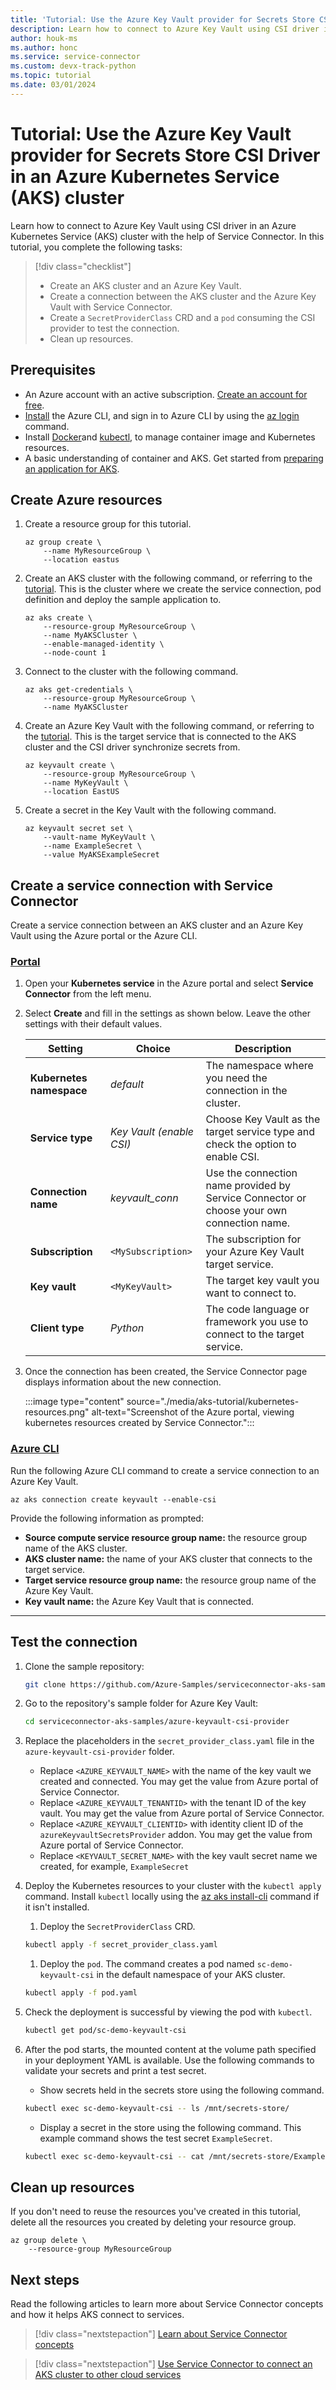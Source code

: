 ```yaml
---
title: 'Tutorial: Use the Azure Key Vault provider for Secrets Store CSI Driver in an AKS cluster with Service Connector'
description: Learn how to connect to Azure Key Vault using CSI driver in an AKS cluster with the help of Service Connector.
author: houk-ms
ms.author: honc
ms.service: service-connector
ms.custom: devx-track-python
ms.topic: tutorial
ms.date: 03/01/2024
---
```


# Tutorial: Use the Azure Key Vault provider for Secrets Store CSI Driver in an Azure Kubernetes Service (AKS) cluster

Learn how to connect to Azure Key Vault using CSI driver in an Azure Kubernetes Service (AKS) cluster with the help of Service Connector. In this tutorial, you complete the following tasks:

> [!div class="checklist"]
>
> * Create an AKS cluster and an Azure Key Vault.
> * Create a connection between the AKS cluster and the Azure Key Vault with Service Connector.
> * Create a `SecretProviderClass` CRD and a `pod` consuming the CSI provider to test the connection.
> * Clean up resources.

## Prerequisites

* An Azure account with an active subscription. [Create an account for free](https://azure.microsoft.com/free/).
* [Install](/cli/azure/install-azure-cli) the Azure CLI, and sign in to Azure CLI by using the [az login](/cli/azure/reference-index#az-login) command.
* Install [Docker](https://docs.docker.com/get-docker/)and [kubectl](https://kubernetes.io/docs/tasks/tools/), to manage container image and Kubernetes resources.
* A basic understanding of container and AKS. Get started from [preparing an application for AKS](../aks/tutorial-kubernetes-prepare-app.md).

## Create Azure resources

1. Create a resource group for this tutorial.

    ```azurecli
    az group create \
        --name MyResourceGroup \
        --location eastus
    ```

1. Create an AKS cluster with the following command, or referring to the [tutorial](../aks/learn/quick-kubernetes-deploy-cli.md). This is the cluster where we create the service connection, pod definition and deploy the sample application to.

    ```azurecli
    az aks create \
        --resource-group MyResourceGroup \
        --name MyAKSCluster \
        --enable-managed-identity \
        --node-count 1
    ```

1. Connect to the cluster with the following command.

    ```azurecli
    az aks get-credentials \
        --resource-group MyResourceGroup \
        --name MyAKSCluster
    ```

1. Create an Azure Key Vault with the following command, or referring to the [tutorial](../key-vault/general/quick-create-cli.md). This is the target service that is connected to the AKS cluster and the CSI driver synchronize secrets from.

    ```azurecli
    az keyvault create \
        --resource-group MyResourceGroup \  
        --name MyKeyVault \
        --location EastUS
    ```

1. Create a secret in the Key Vault with the following command.

    ```azurecli
    az keyvault secret set \
        --vault-name MyKeyVault \
        --name ExampleSecret \
        --value MyAKSExampleSecret
    ```

## Create a service connection with Service Connector

Create a service connection between an AKS cluster and an Azure Key Vault using the Azure portal or the Azure CLI.

### [Portal](#tab/azure-portal)

1. Open your **Kubernetes service** in the Azure portal and select **Service Connector** from the left menu.

1. Select **Create** and fill in the settings as shown below. Leave the other settings with their default values.

    | Setting             | Choice                   | Description                                                                               |
    |---------------------|--------------------------|-------------------------------------------------------------------------------------------|
    | **Kubernetes namespace**|   *default*          |  The namespace where you need the connection in the cluster.                              |
    | **Service type**    | *Key Vault (enable CSI)* | Choose Key Vault as the target service type and check the option to enable CSI.           |
    | **Connection name** | *keyvault_conn*          | Use the connection name provided by Service Connector or choose your own connection name. |
    | **Subscription**    | `<MySubscription>`       | The subscription for your Azure Key Vault target service.                               |
    | **Key vault**       | `<MyKeyVault>`           | The target key vault you want to connect to.                                              |
    | **Client type**     | *Python*                 | The code language or framework you use to connect to the target service.                  |

1. Once the connection has been created, the Service Connector page displays information about the new connection.

    :::image type="content" source="./media/aks-tutorial/kubernetes-resources.png" alt-text="Screenshot of the Azure portal, viewing kubernetes resources created by Service Connector.":::

### [Azure CLI](#tab/azure-cli)

Run the following Azure CLI command to create a service connection to an Azure Key Vault.

```azurecli
az aks connection create keyvault --enable-csi
```

Provide the following information as prompted:

* **Source compute service resource group name:** the resource group name of the AKS cluster.
* **AKS cluster name:** the name of your AKS cluster that connects to the target service.
* **Target service resource group name:** the resource group name of the Azure Key Vault.
* **Key vault name:** the Azure Key Vault that is connected.

---

## Test the connection

1. Clone the sample repository:

   ```Bash
   git clone https://github.com/Azure-Samples/serviceconnector-aks-samples.git
   ```

1. Go to the repository's sample folder for Azure Key Vault:

   ```Bash
   cd serviceconnector-aks-samples/azure-keyvault-csi-provider
   ```

1. Replace the placeholders in the `secret_provider_class.yaml` file in the `azure-keyvault-csi-provider` folder.

   * Replace `<AZURE_KEYVAULT_NAME>` with the name of the key vault we created and connected. You may get the value from Azure portal of Service Connector.
   * Replace `<AZURE_KEYVAULT_TENANTID>` with the tenant ID of the key vault. You may get the value from Azure portal of Service Connector.
   * Replace `<AZURE_KEYVAULT_CLIENTID>` with identity client ID of the  `azureKeyvaultSecretsProvider` addon. You may get the value from Azure portal of Service Connector.
   * Replace `<KEYVAULT_SECRET_NAME>` with the key vault secret name we created, for example, `ExampleSecret`

1. Deploy the Kubernetes resources to your cluster with the `kubectl apply` command. Install `kubectl` locally using the [az aks install-cli](/cli/azure/aks#az_aks_install_cli) command if it isn't installed.

   1. Deploy the `SecretProviderClass` CRD.

   ```Bash
   kubectl apply -f secret_provider_class.yaml
   ```

   1. Deploy the `pod`. The command creates a pod named `sc-demo-keyvault-csi` in the default namespace of your AKS cluster.

   ```Bash
   kubectl apply -f pod.yaml
   ```

1. Check the deployment is successful by viewing the pod with `kubectl`.

   ```Bash
   kubectl get pod/sc-demo-keyvault-csi
   ```

1. After the pod starts, the mounted content at the volume path specified in your deployment YAML is available. Use the following commands to validate your secrets and print a test secret.

   * Show secrets held in the secrets store using the following command.

   ```Bash
   kubectl exec sc-demo-keyvault-csi -- ls /mnt/secrets-store/
   ```

   * Display a secret in the store using the following command. This example command shows the test secret `ExampleSecret`.

   ```Bash
   kubectl exec sc-demo-keyvault-csi -- cat /mnt/secrets-store/ExampleSecret
   ```

## Clean up resources

If you don't need to reuse the resources you've created in this tutorial, delete all the resources you created by deleting your resource group.

```azurecli
az group delete \
    --resource-group MyResourceGroup
```

## Next steps

Read the following articles to learn more about Service Connector concepts and how it helps AKS connect to services.

> [!div class="nextstepaction"]
> [Learn about Service Connector concepts](./concept-service-connector-internals.md)

> [!div class="nextstepaction"]
> [Use Service Connector to connect an AKS cluster to other cloud services](./how-to-use-service-connector-in-aks.md)
